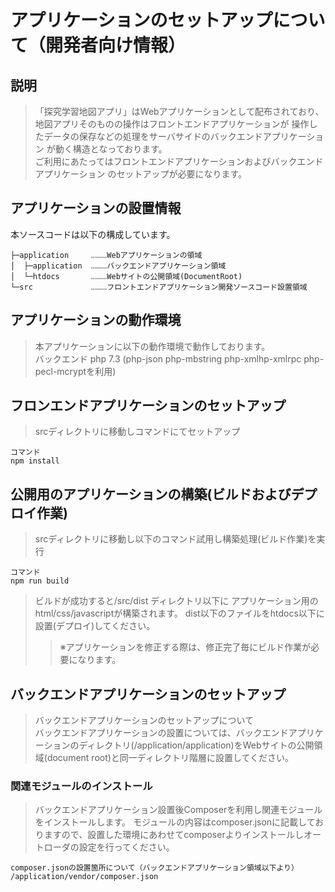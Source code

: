# アプリケーションのセットアップについて（開発者向け情報）

## 説明
>「探究学習地図アプリ」はWebアプリケーションとして配布されており、
地図アプリそのものの操作はフロントエンドアプリケーションが
操作したデータの保存などの処理をサーバサイドのバックエンドアプリケーション
が動く構造となっております。<br>
>ご利用にあたってはフロントエンドアプリケーションおよびバックエンドアプリケーション
のセットアップが必要になります。

## アプリケーションの設置情報
本ソースコードは以下の構成しています。

```
├─application     ‥‥‥‥Webアプリケーションの領域
│  ├─application  ‥‥‥‥バックエンドアプリケーション領域
│  └─htdocs       ‥‥‥‥Webサイトの公開領域(DocumentRoot)
└─src             ‥‥‥‥フロントエンドアプリケーション開発ソースコード設置領域
```

## アプリケーションの動作環境
>本アプリケーションに以下の動作環境で動作しております。<br>
>バックエンド php 7.3 (php-json php-mbstring php-xmlhp-xmlrpc php-pecl-mcryptを利用)


## フロンエンドアプリケーションのセットアップ
>srcディレクトリに移動しコマンドにてセットアップ
```
コマンド
npm install
```

## 公開用のアプリケーションの構築(ビルドおよびデプロイ作業)
>srcディレクトリに移動し以下のコマンド試用し構築処理(ビルド作業)を実行
```
コマンド
npm run build
```

>ビルドが成功すると/src/dist ディレクトリ以下に
アプリケーション用のhtml/css/javascriptが構築されます。
dist以下のファイルをhtdocs以下に設置(デプロイ)してください。
>>※アプリケーションを修正する際は、修正完了毎にビルド作業が必要になります。


## バックエンドアプリケーションのセットアップ
>バックエンドアプリケーションのセットアップについて<br>
>バックエンドアプリケーションの設置については、バックエンドアプリケーションのディレクトリ(/application/application)をWebサイトの公開領域(document root)と同一ディレクトリ階層に設置してください。

### 関連モジュールのインストール
>バックエンドアプリケーション設置後Composerを利用し関連モジュールをインストールします。
モジュールの内容はcomposer.jsonに記載しておりますので、設置した環境にあわせてcomposerよりインストールしオートローダの設定を行ってください。

```
composer.jsonの設置箇所について（バックエンドアプリケーション領域以下より）
/application/vendor/composer.json

```
